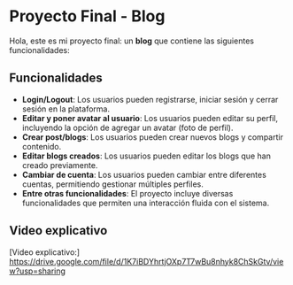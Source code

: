 # Proyecto Final - Blog

Hola, este es mi proyecto final: un **blog** que contiene las siguientes funcionalidades:

## Funcionalidades

- **Login/Logout**: Los usuarios pueden registrarse, iniciar sesión y cerrar sesión en la plataforma.
- **Editar y poner avatar al usuario**: Los usuarios pueden editar su perfil, incluyendo la opción de agregar un avatar (foto de perfil).
- **Crear post/blogs**: Los usuarios pueden crear nuevos blogs y compartir contenido.
- **Editar blogs creados**: Los usuarios pueden editar los blogs que han creado previamente.
- **Cambiar de cuenta**: Los usuarios pueden cambiar entre diferentes cuentas, permitiendo gestionar múltiples perfiles.
- **Entre otras funcionalidades**: El proyecto incluye diversas funcionalidades que permiten una interacción fluida con el sistema.

## Video explicativo

[Video explicativo:] https://drive.google.com/file/d/1K7iBDYhrtjOXp7T7wBu8nhyk8ChSkGtv/view?usp=sharing

